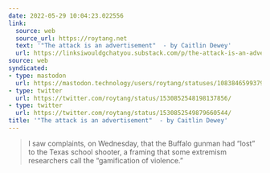 ```yaml
---
date: 2022-05-29 10:04:23.022556
link:
  source: web
  source_url: https://roytang.net
  text: '"The attack is an advertisement"  - by Caitlin Dewey'
  url: https://linksiwouldgchatyou.substack.com/p/the-attack-is-an-advertisement
source: web
syndicated:
- type: mastodon
  url: https://mastodon.technology/users/roytang/statuses/108384659937925697
- type: twitter
  url: https://twitter.com/roytang/status/1530852548198137856/
- type: twitter
  url: https://twitter.com/roytang/status/1530852549879660544/
title: '"The attack is an advertisement"  - by Caitlin Dewey'
---
```


> I saw complaints, on Wednesday, that the Buffalo gunman had “lost” to the Texas school shooter, a framing that some extremism researchers call the “gamification of violence.”
